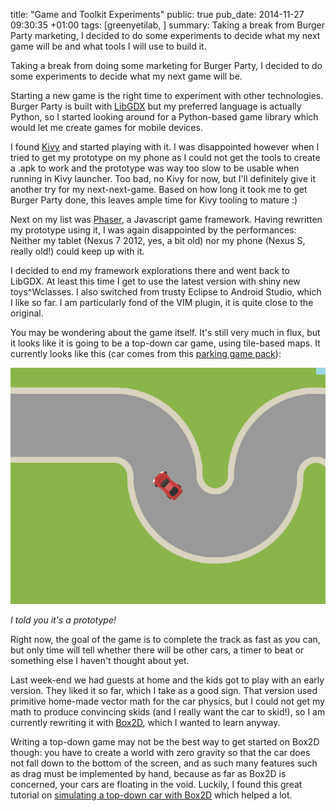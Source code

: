 title: "Game and Toolkit Experiments"
public: true
pub_date: 2014-11-27 09:30:35 +01:00
tags: [greenyetilab, ]
summary: Taking a break from Burger Party marketing, I decided to do some experiments to decide what my next game will be and what tools I will use to build it.


Taking a break from doing some marketing for Burger Party, I decided to do some experiments to decide what my next game will be.

Starting a new game is the right time to experiment with other technologies. Burger Party is built with [LibGDX][] but my preferred language is actually Python, so I started looking around for a Python-based game library which would let me create games for mobile devices.

I found [Kivy][] and started playing with it. I was disappointed however when I tried to get my prototype on my phone as I could not get the tools to create a .apk to work and the prototype was way too slow to be usable when running in Kivy launcher. Too bad, no Kivy for now, but I'll definitely give it another try for my next-next-game. Based on how long it took me to get Burger Party done, this leaves ample time for Kivy tooling to mature :)

Next on my list was [Phaser][], a Javascript game framework. Having rewritten my prototype using it, I was again disappointed by the performances: Neither my tablet (Nexus 7 2012, yes, a bit old) nor my phone (Nexus S, really old!) could keep up with it.

I decided to end my framework explorations there and went back to LibGDX. At least this time I get to use the latest version with shiny new toys^Wclasses. I also switched from trusty Eclipse to Android Studio, which I like so far. I am particularly fond of the VIM plugin, it is quite close to the original.

You may be wondering about the game itself. It's still very much in flux, but it looks like it is going to be a top-down car game, using tile-based maps. It currently looks like this (car comes from this [parking game pack][car]):

![Screenshot](race-screenshot.png)

_I told you it's a prototype!_

Right now, the goal of the game is to complete the track as fast as you can, but only time will tell whether there will be other cars, a timer to beat or something else I haven't thought about yet.

Last week-end we had guests at home and the kids got to play with an early version. They liked it so far, which I take as a good sign. That version used primitive home-made vector math for the car physics, but I could not get my math to produce convincing skids (and I really want the car to skid!), so I am currently rewriting it with [Box2D][], which I wanted to learn anyway.

Writing a top-down game may not be the best way to get started on Box2D though: you have to create a world with zero gravity so that the car does not fall down to the bottom of the screen, and as such many features such as drag must be implemented by hand, because as far as Box2D is concerned, your cars are floating in the void. Luckily, I found this great tutorial on [simulating a top-down car with Box2D][b2dtut] which helped a lot.

[LibGDX]: http://libgdx.badlogicgames.com
[Kivy]: http://kivy.org
[Phaser]: http://phaser.io
[b2dtut]: http://www.iforce2d.net/b2dtut/top-down-car
[car]: http://opengameart.org/content/parking-game-pack
[Box2D]: http://box2d.org
